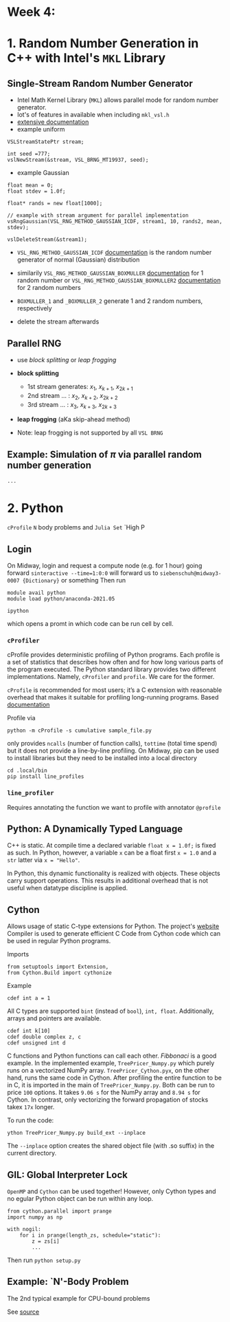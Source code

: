 # Week 4: 

# 1. Random Number Generation in C++ with Intel's `MKL` Library
## Single-Stream Random Number Generator
- Intel Math Kernel Library (`MKL`) allows parallel mode for random number generator.  
- lot's of features in available when including `mkl_vsl.h`
- [extensive documentation](https://www.intel.com/content/www/us/en/develop/documentation/onemkl-developer-reference-c/top/statistical-functions/random-number-generators/vs-rng-usage-modelintel-onemkl-rng-usage-model.html)
- example uniform
```
VSLStreamStatePtr stream;

int seed =777;
vslNewStream(&stream, VSL_BRNG_MT19937, seed);
```

- example Gaussian
```
float mean = 0;
float stdev = 1.0f;

float* rands = new float[1000];

// example with stream argument for parallel implementation
vsRngGaussian(VSL_RNG_METHOD_GAUSSIAN_ICDF, stream1, 10, rands2, mean, stdev);

vslDeleteStream(&stream1);
```
- `VSL_RNG_METHOD_GAUSSIAN_ICDF` [documentation](https://www.intel.com/content/www/us/en/develop/documentation/onemkl-vsnotes/top/testing-of-distribution-random-number-generators/continuous-distribution-random-number-generators/gaussian-vsl-rng-method-gaussian-icdf.html) is the random number generator of normal (Gaussian) distribution
- similarily `VSL_RNG_METHOD_GAUSSIAN_BOXMULLER` [documentation](https://www.intel.com/content/www/us/en/develop/documentation/onemkl-vsnotes/top/testing-of-distribution-random-number-generators/continuous-distribution-random-number-generators/gaussian-vsl-rng-method-gaussian-boxmuller.html) for 1 random number or `VSL_RNG_METHOD_GAUSSIAN_BOXMULLER2` [documentation](https://www.google.com/search?q=VSL_RNG_METHOD_GAUSSIAN_BOXMULLER2&rlz=1C5CHFA_enUS967DE970&oq=VSL_RNG_METHOD_GAUSSIAN_BOXMULLER2&aqs=chrome..69i57.651j0j4&sourceid=chrome&ie=UTF-8) for 2 random numbers

- `BOXMULLER_1` and `_BOXMULLER_2` generate 1 and 2 random numbers, respectively
- delete the stream afterwards

## Parallel RNG
- use *block splitting* or *leap frogging*
- **block splitting** 
    - 1st stream generates:     $x_{1}$, $x_{k+1}$, $x_{2k+1}$ 
    - 2nd stream ...      :     $x_{2}$, $x_{k+2}$, $x_{2k+2}$ 
    - 3rd stream ...      :     $x_{3}$, $x_{k+3}$, $x_{2k+3}$ 
- **leap frogging** (aKa skip-ahead method)

- Note: leap frogging is not supported by all `VSL BRNG`

## Example: Simulation of $\pi$ via parallel random number generation
```
...
```

# 2. Python 
`cProfile`
`N` body problems and `Julia Set`
`High P

## Login
On Midway, login and request a compute node (e.g. for 1 hour) going forward
`sinteractive --time=1:0:0`
will forward us to `siebenschuh@midway3-0007 {Dictionary}` or something
Then run
```
module avail python
module load python/anaconda-2021.05

ipython
```
which opens a promt in which code can be run cell by cell.

### `cProfiler`
cProfile provides deterministic profiling of Python programs. Each profile is a set of statistics that describes how often and for how long various parts of the program executed. The Python standard library provides two different implementations. Namely, `cProfiler` and `profile`. We care for the former. 

`cProfile` is recommended for most users; it’s a C extension with reasonable overhead that makes it suitable for profiling long-running programs. Based 
[documentation](https://docs.python.org/3/library/profile.html)

Profile via 
```
python -m cProfile -s cumulative sample_file.py
```
only provides `ncalls` (number of function calls), `tottime` (total time spend) but it does not provide a line-by-line profiling.
On Midway, pip can be used to install libraries but they need to be installed into a local directory
```
cd .local/bin
pip install line_profiles
```

### `line_profiler`
Requires annotating the function we want to profile with annotator `@profile` 

## Python: A Dynamically Typed Language
C++ is static. At compile time a declared variable `float x = 1.0f;` is fixed as such. In Python, however, a variable `x` can be a float first `x = 1.0` and a `str` latter via `x = "Hello"`.

In Python, this dynamic functionality is realized with objects. These objects carry support operations. This results in additional overhead that is not useful when datatype discipline is applied.


## Cython
Allows usage of static C-type extensions for Python. The project's [website]()
Compiler is used to generate efficient C Code from Cython code which can be used in regular Python programs.

Imports
```
from setuptools import Extension,
from Cython.Build import cythonize
```

Example
```
cdef int a = 1
```
All C types are supported `bint` (instead of `bool`), `int, float`. Additionally, arrays and pointers are available.
```
cdef int k[10]
cdef double complex z, c
cdef unsigned int d
```
C functions and Python functions can call each other. *Fibbonaci* is a good example.
In the implemented example, `TreePricer_Numpy.py` which purely runs on a vectorized NumPy array. `TreePricer_Cython.pyx`, on the other hand, runs the same code in Cython. After profiling the entire function to be in C, it is imported in the main of `TreePricer_Numpy.py`. Both can be run to price `100` options. It takes `9.06 s` for the NumPy array and `8.94 s` for Cython. In contrast, only vectorizing the forward propagation of stocks takex `17x` longer.

To run the code:
```
ython TreePricer_Numpy.py build_ext --inplace
```
The `--inplace` option creates the shared object file (with .so suffix) in the current directory.

## GIL: Global Interpreter Lock
`OpenMP` and `Cython` can be used together! However, only Cython types and no egular Python object can be run within any loop. 

```
from cython.parallel import prange
import numpy as np

with nogil:
    for i in prange(length_zs, schedule="static"):
        z = zs[i]
        ...

```

Then run `python setup.py`

## Example: `N'-Body Problem
The 2nd typical example for CPU-bound problems

See [source](https://www.oreilly.com/library/view/cython/9781491901731/ch04.html)